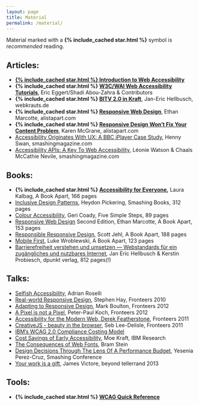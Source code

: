 ```yaml
---
layout: page
title: Material
permalink: /material/
---
```


Material marked with a **{% include_cached star.html %}** symbol is _recommended_ reading.

## Articles:

* **[{% include_cached star.html %} Introduction to Web Accessibility](https://www.w3.org/WAI/fundamentals/accessibility-intro/)**
* **{% include_cached star.html %} [W3C/WAI Web Accessibility Tutorials](https://www.w3.org/WAI/tutorials/)**, Eric Eggert/Shadi Abou-Zahra & Contributors
* **{% include_cached star.html %} [BITV 2.0 in Kraft](http://webkrauts.de/artikel/2011/bitv-20-kraft)**, Jan-Eric Hellbusch, webkrauts.de
* **{% include_cached star.html %} [Responsive Web Design](http://alistapart.com/article/responsive-web-design)**, Ethan Marcotte, alistapart.com
* **{% include_cached star.html %} [Responsive Design Won’t Fix Your Content Problem](http://alistapart.com/column/responsive-design-wont-fix-your-content-problem)**, Karen McGrane, alistapart.com
* [Accessibility Originates With UX: A BBC iPlayer Case Study](http://www.smashingmagazine.com/2015/02/23/bbc-iplayer-accessibility-case-study/), Henny Swan, smashingmagazine.com
* [Accessibility APIs: A Key To Web Accessibility](http://www.smashingmagazine.com/2015/03/16/web-accessibility-with-accessibility-api/), Léonie Watson & Chaals McCathie Nevile, smashingmagazine.com

## Books:

* **{% include_cached star.html %} [Accessibility for Everyone](https://abookapart.com/products/accessibility-for-everyone),** Laura Kalbag, A Book Apart, 166 pages
* [Inclusive Design Patterns](https://www.smashingmagazine.com/inclusive-design-patterns/), Heydon Pickering, Smashing Books, 312 pages
* [Colour Accessibility](http://www.fivesimplesteps.com/products/colour-accessibility), Geri Coady, Five Simple Steps, 89 pages
* [Responsive Web Design](http://abookapart.com/products/responsive-web-design) Second Edition, Ethan Marcotte, A Book Apart, 153 pages
* [Responsible Responsive Design](http://abookapart.com/products/responsible-responsive-design), Scott Jehl, A Book Apart, 188 pages
* [Mobile First](http://abookapart.com/products/mobile-first), Luke Wroblewski, A Book Apart, 123 pages
* [Barrierefreiheit verstehen und umsetzen — Webstandards für ein zugängliches und nutzbares Internet](http://www.barrierefreies-webdesign.de/dpunkt/), Jan Eric Hellbusch & Kerstin Probiesch, dpunkt verlag, 812 pages(!)

## Talks:

* [Selfish Accessibility](http://blog.adrianroselli.com/2015/03/slides-selfish-accessibility-for-avega.html), Adrian Roselli
* [Real-world Responsive Design](https://vimeo.com/15986231), Stephen Hay, Fronteers 2010
* [Adapting to Responsive Design](https://vimeo.com/52450815), Mark Boulton, Fronteers 2012
* [A Pixel is not a Pixel](https://vimeo.com/52851511), Peter-Paul Koch, Fronteers 2012
* [Accessibility for the Modern Web, Derek Featherstone](https://vimeo.com/31072025), Fronteers 2011
* [CreativeJS - beauty in the browser](https://vimeo.com/30909615), Seb Lee-Delisle, Fronteers 2011
* [IBM’s WCAG 2.0 Compliance Costing Model](https://www-03.ibm.com/able/education/downloads/IBM_WCAG_2.0_Compliance_Costing_Model_CSUN13.pdf)
* [Cost Savings of Early Accessibility](http://www-03.ibm.com/able/education/downloads/CostSavingsofEarlyAccessibility-CSUN-2012_accessible_IBM.pdf), Moe Kraft, IBM Research
* [The Consequences of Web Fonts](https://speakerdeck.com/bramstein/the-consequences-of-web-fonts), Bram Stein
* [Design Decisions Through The Lens Of A Performance Budget](https://vimeo.com/108328247), Yesenia Perez-Cruz, Smashing Conference
* [Your work is a gift](https://vimeo.com/69452647), James Victore, beyond tellerrand 2013

## Tools:

* **{% include_cached star.html %} [WCAG Quick Reference](https://www.w3.org/WAI/WCAG21/quickref/)**
